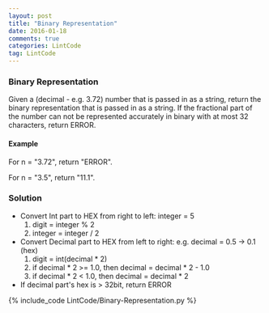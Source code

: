 ```yaml
---
layout: post
title: "Binary Representation"
date: 2016-01-18
comments: true
categories: LintCode
tag: LintCode
---
```


### Binary Representation

Given a (decimal - e.g. 3.72) number that is passed in as a string, return the binary representation that is passed in as a string. If the fractional part of the number can not be represented accurately in binary with at most 32 characters, return ERROR.

#### Example
For n = "3.72", return "ERROR".

For n = "3.5", return "11.1".

<!--more-->
### Solution
* Convert Int part to HEX from right to left: integer = 5
    1. digit = integer % 2
    2. integer = integer / 2
* Convert Decimal part to HEX from left to right: e.g. decimal = 0.5 -> 0.1 (hex) 
    1. digit = int(decimal * 2)
    2. if decimal * 2 >= 1.0, then decimal = decimal * 2 - 1.0
    3. if decimal * 2 < 1.0, then decimal = decimal * 2
* If decimal part's hex is > 32bit, return ERROR

{% include_code LintCode/Binary-Representation.py %}
